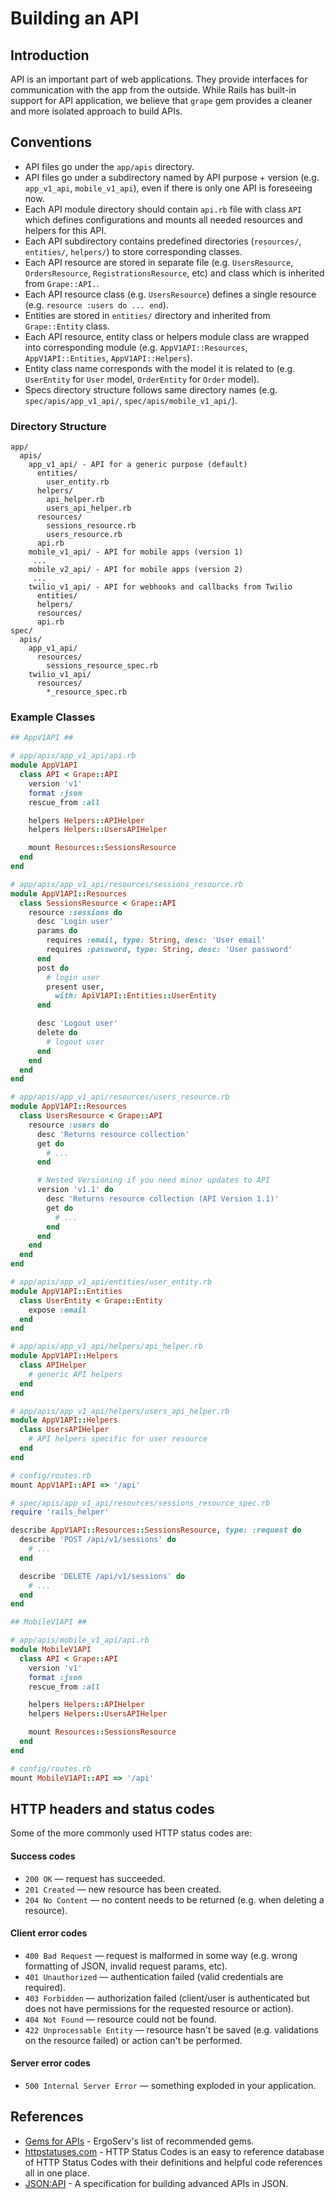 # Building an API

## Introduction

API is an important part of web applications. They provide interfaces for communication with the app from the outside. While Rails has built-in support for API application, we believe that `grape` gem provides a cleaner and more isolated approach to build APIs.

## Conventions

* API files go under the `app/apis` directory.
* API files go under a subdirectory named by API purpose + version (e.g. `app_v1_api`, `mobile_v1_api`), even if there is only one API is foreseeing now.
* Each API module directory should contain `api.rb` file with class `API` which defines configurations and mounts all needed resources and helpers for this API.
* Each API subdirectory contains predefined directories (`resources/`, `entities/`, `helpers/`) to store corresponding classes.
* Each API resource are stored in separate file (e.g. `UsersResource`, `OrdersResource`, `RegistrationsResource`, etc) and class which is inherited from `Grape::API.`.
* Each API resource class (e.g. `UsersResource`) defines a single resource (e.g. `resource :users do ... end`).
* Entities are stored in `entities/` directory and inherited from `Grape::Entity` class.
* Each API resource, entity class or helpers module class are wrapped into corresponding module (e.g. `AppV1API::Resources`, `AppV1API::Entities`, `AppV1API::Helpers`).
* Entity class name corresponds with the model it is related to (e.g. `UserEntity` for `User` model, `OrderEntity` for `Order` model).
* Specs directory structure follows same directory names (e.g. `spec/apis/app_v1_api/`, `spec/apis/mobile_v1_api/`).

### Directory Structure

```
app/
  apis/
    app_v1_api/ - API for a generic purpose (default)
      entities/
        user_entity.rb
      helpers/
        api_helper.rb
        users_api_helper.rb
      resources/
        sessions_resource.rb
        users_resource.rb
      api.rb
    mobile_v1_api/ - API for mobile apps (version 1)
     ...
    mobile_v2_api/ - API for mobile apps (version 2)
     ...
    twilio_v1_api/ - API for webhooks and callbacks from Twilio
      entities/
      helpers/
      resources/
      api.rb
spec/
  apis/
    app_v1_api/
      resources/
        sessions_resource_spec.rb
    twilio_v1_api/
      resources/
        *_resource_spec.rb
```

### Example Classes

```ruby
## AppV1API ##

# app/apis/app_v1_api/api.rb
module AppV1API
  class API < Grape::API
    version 'v1'
    format :json
    rescue_from :all

    helpers Helpers::APIHelper
    helpers Helpers::UsersAPIHelper

    mount Resources::SessionsResource
  end
end

# app/apis/app_v1_api/resources/sessions_resource.rb
module AppV1API::Resources
  class SessionsResource < Grape::API
    resource :sessions do
      desc 'Login user'
      params do
        requires :email, type: String, desc: 'User email'
        requires :password, type: String, desc: 'User password'
      end
      post do
        # login user
        present user,
          with: ApiV1API::Entities::UserEntity
      end

      desc 'Logout user'
      delete do
        # logout user
      end
    end
  end
end

# app/apis/app_v1_api/resources/users_resource.rb
module AppV1API::Resources
  class UsersResource < Grape::API
    resource :users do
      desc 'Returns resource collection'
      get do
        # ...
      end

      # Nested Versioning if you need minor updates to API
      version 'v1.1' do
        desc 'Returns resource collection (API Version 1.1)'
        get do
          # ...
        end
      end
    end
  end
end

# app/apis/app_v1_api/entities/user_entity.rb
module AppV1API::Entities
  class UserEntity < Grape::Entity
    expose :email
  end
end

# app/apis/app_v1_api/helpers/api_helper.rb
module AppV1API::Helpers
  class APIHelper
    # generic API helpers
  end
end

# app/apis/app_v1_api/helpers/users_api_helper.rb
module AppV1API::Helpers
  class UsersAPIHelper
    # API helpers specific for user resource
  end
end

# config/routes.rb
mount AppV1API::API => '/api'

# spec/apis/app_v1_api/resources/sessions_resource_spec.rb
require 'rails_helper'

describe AppV1API::Resources::SessionsResource, type: :request do
  describe 'POST /api/v1/sessions' do
    # ...
  end

  describe 'DELETE /api/v1/sessions' do
    # ...
  end
end

## MobileV1API ##

# app/apis/mobile_v1_api/api.rb
module MobileV1API
  class API < Grape::API
    version 'v1'
    format :json
    rescue_from :all

    helpers Helpers::APIHelper
    helpers Helpers::UsersAPIHelper

    mount Resources::SessionsResource
  end
end

# config/routes.rb
mount MobileV1API::API => '/api'
```

## HTTP headers and status codes

Some of the more commonly used HTTP status codes are:

#### Success codes

* `200 OK` — request has succeeded.
* `201 Created` — new resource has been created.
* `204 No Content` — no content needs to be returned (e.g. when deleting a resource).

#### Client error codes

* `400 Bad Request` — request is malformed in some way (e.g. wrong formatting of JSON, invalid request params, etc).
* `401 Unauthorized` — authentication failed (valid credentials are required).
* `403 Forbidden` — authorization failed (client/user is authenticated but does not have permissions for the requested resource or action).
* `404 Not Found` — resource could not be found.
* `422 Unprocessable Entity` — resource hasn't be saved (e.g. validations on the resource failed) or action can't be performed.

#### Server error codes

* `500 Internal Server Error` — something exploded in your application.

## References

* [Gems for APIs](libraries.md#api) - ErgoServ's list of recommended gems.
* [httpstatuses.com](https://httpstatuses.com) - HTTP Status Codes is an easy to reference database of HTTP Status Codes with their definitions and helpful code references all in one place.
* [JSON:API](https://jsonapi.org) - A specification for building advanced APIs in JSON.
